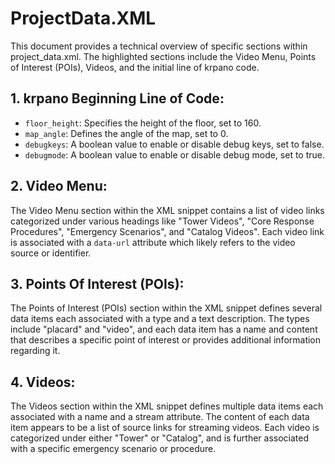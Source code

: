 # ProjectData.XML

This document provides a technical overview of specific sections within project_data.xml. The highlighted sections include the Video Menu, Points of Interest (POIs), Videos, and the initial line of krpano code.

## 1. **krpano Beginning Line of Code**:
- `floor_height`: Specifies the height of the floor, set to 160.
- `map_angle`: Defines the angle of the map, set to 0.
- `debugkeys`: A boolean value to enable or disable debug keys, set to false.
- `debugmode`: A boolean value to enable or disable debug mode, set to true.

## 2. **Video Menu**:
The Video Menu section within the XML snippet contains a list of video links categorized under various headings like "Tower Videos", "Core Response Procedures", "Emergency Scenarios", and "Catalog Videos". Each video link is associated with a `data-url` attribute which likely refers to the video source or identifier.

## 3. **Points Of Interest (POIs)**:
The Points of Interest (POIs) section within the XML snippet defines several data items each associated with a type and a text description. The types include "placard" and "video", and each data item has a name and content that describes a specific point of interest or provides additional information regarding it.

## 4. **Videos**:
The Videos section within the XML snippet defines multiple data items each associated with a name and a stream attribute. The content of each data item appears to be a list of source links for streaming videos. Each video is categorized under either "Tower" or "Catalog", and is further associated with a specific emergency scenario or procedure.
